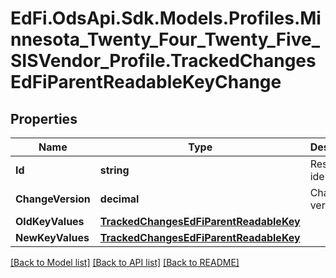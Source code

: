 # EdFi.OdsApi.Sdk.Models.Profiles.Minnesota_Twenty_Four_Twenty_Five_SISVendor_Profile.TrackedChangesEdFiParentReadableKeyChange

## Properties

Name | Type | Description | Notes
------------ | ------------- | ------------- | -------------
**Id** | **string** | Resource identifier | [optional] 
**ChangeVersion** | **decimal** | Change version | [optional] 
**OldKeyValues** | [**TrackedChangesEdFiParentReadableKey**](TrackedChangesEdFiParentReadableKey.md) |  | [optional] 
**NewKeyValues** | [**TrackedChangesEdFiParentReadableKey**](TrackedChangesEdFiParentReadableKey.md) |  | [optional] 

[[Back to Model list]](../README.md#documentation-for-models) [[Back to API list]](../README.md#documentation-for-api-endpoints) [[Back to README]](../README.md)


